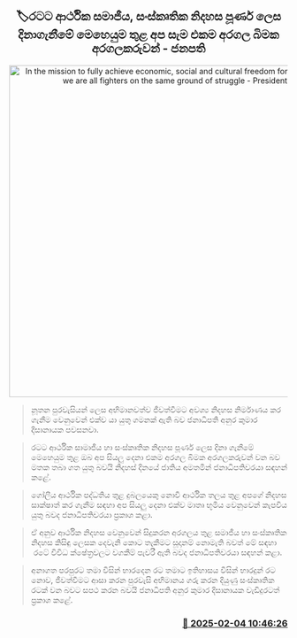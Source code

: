 <p align='center'><b><h2 align='center' title='In the mission to fully achieve economic, social and cultural freedom for the country, we are all fighters on the same ground of struggle - President'>🏷රටට ආර්ථික සමාජීය, සංස්කෘතික නිදහස පූර්ණ ලෙස දිනාගැනීමේ මෙහෙයුම තුළ අප සැම එකම අරගල බිමක අරගලකරුවන් - ජනපති</h2></b></p>
<p align='center'><img src='https://helakuru.sgp1.cdn.digitaloceanspaces.com/esana/images/lib/anura-president-2025-inde.jpg' width='600' alt='In the mission to fully achieve economic, social and cultural freedom for the country, we are all fighters on the same ground of struggle - President'></p>

> නූතන පුරවැසියන් ලෙස අභිමානවත්ව ජීවත්වීමට අවශ්‍ය නිදහස නිර්මාණය කර ගැනීම වෙනුවෙන් එක්ව යා යුතු ගමනක් ඇති බව ජනාධිපති අනුර කුමාර දිසානායක පවසනවා.

> රටට ආර්ථික සාමාජීය හා සංස්කෘතික නිදහස පූර්ණ ලෙස දිනා ගැනීමේ මෙහෙයුම තුළ ඔබ අප සියලු දෙනා එකම අරගල බිමක අරගලකරුවන් වන බව මතක තබා ගත යුතු බවයි නිදහස් දිනයේ ජාතිය අමතමින් ජනාධිපතිවරයා සඳහන් කළේ.

> ගෝලීය ආර්ථික පද්ධතිය තුළ දුබලයෙකු නොවී ආර්ථික තලය තුළ අපගේ නිදහස සාක්ෂාත් කර ගැනීම සඳහා අප සියලු දෙනා එක්ව මාතෘ භූමිය වෙනුවෙන් කැපවිය යුතු බවද ජනාධිපතිවරයා ප්‍රකාශ කළා.

> ඒ අනුව ආර්ථික නිදහස වෙනුවෙන් සිදුකරන අරගලය තුළ සමාජීය හා සංස්කෘතික නිදහස කිසිඳු ලෙසක දෙවැනි කොට තැකීමට සූදානම් නොමැති බවත් මේ සඳහා  රටේ විවිධ ක්ෂේත්‍රවලට වගකීම් පැවරී ඇති බවද ජනාධිපතිවරයා සඳහන් කළා.

> අනාගත පරපුරට තමා විසින් භාරදෙන රට තමාට ඉතිහාසය විසින් භාරදුන් රට නොව, ජීවත්වීමට ආසා කරන පුරවැසි අභිමානය ගරු කරන දියුණු සංස්කෘතික රටක් වන බවට සපථ කරන බවයි ජනාධිපති අනුර කුමාර දිසානායක වැඩිදුරටත් ප්‍රකාශ කළේ. 



<h3 align='right'><a href='https://www.helakuru.lk/esana/p/107154/'>📅 2025-02-04 10:46:26</a></h3>
